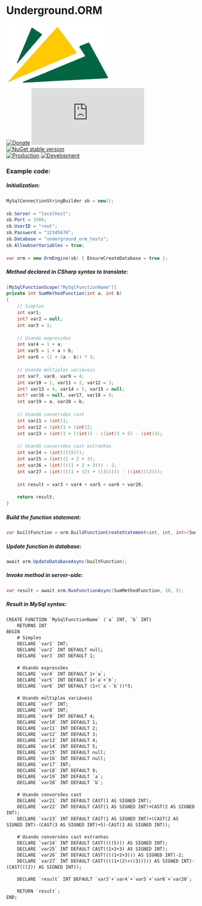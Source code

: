 # Underground.ORM

![logo](doc/logo.png)  
[![Donate](https://img.shields.io/badge/Donate-PayPal-green.svg)](https://www.paypal.com/donate/?hosted_button_id=83F8YMBRNSEQN)
[![GitHub license](https://badgen.net/github/license/Naereen/Strapdown.js)](https://github.com/Underground-NET/Underground.ORM/blob/master/LICENSE)
[![NuGet stable version](https://badgen.net/nuget/v/Underground.ORM)](https://www.nuget.org/packages/Underground.ORM)  
[![Production](https://github.com/Underground-NET/Underground.ORM/actions/workflows/production.yml/badge.svg?branch=master)](https://github.com/Underground-NET/Underground.ORM/actions/workflows/production.yml)
[![Development](https://github.com/Underground-NET/Underground.ORM/actions/workflows/development.yml/badge.svg?branch=develop)](https://github.com/Underground-NET/Underground.ORM/actions/workflows/development.yml)

### Example code:

##### Initialization:
```C#
MySqlConnectionStringBuilder sb = new();

sb.Server = "localhost";
sb.Port = 3306;
sb.UserID = "root";
sb.Password = "12345678";
sb.Database = "underground_orm_tests";
sb.AllowUserVariables = true;

var orm = new OrmEngine(sb) { EnsureCreateDatabase = true };
```

##### Method declared in CSharp syntax to translate:
```c#
[MySqlFunctionScope("MySqlFunctionName")]
private int SumMethodFunction(int a, int b)
{
    // Simples
    int var1;
    int? var2 = null;
    int var3 = 1;

    // Usando expressões
    int var4 = 1 + a;
    int var5 = 1 + a + b;
    int var6 = (1 + (a - b)) * 3;

    // Usando múltiplas variáveis
    int var7, var8, var9 = 4;
    int var10 = 1, var11 = 2, var12 = 3;
    int? var13 = 4, var14 = 5, var15 = null;
    int? var16 = null, var17, var18 = 9;
    int var19 = a, var20 = b;

    // Usando conversões cast
    int var21 = (int)1;
    int var22 = (int)1 + (int)2;
    int var23 = (int)1 + ((int)2 - ((int)3 + 5) - (int)3);

    // Usando conversões cast estranhas
    int var24 = (int)(((5)));
    int var25 = (int)(1 + 2 + 3);
    int var26 = (int)(((1 + 2 + 3))) - 2;
    int var27 = (int)(((1 + (2) + ((3))))) - ((int)((2)));

    int result = var3 + var4 + var5 + var6 + var20;

    return result;
}
```

##### Build the function statement:
```c#
var builtFunction = orm.BuildFunctionCreateStatement<int, int, int>(SumMethodFunction);
```

##### Update function in database:
```c#
await orm.UpdateDatabaseAsync(builtFunction);
```

##### Invoke method in server-side:
```C#
var result = await orm.RunFunctionAsync(SumMethodFunction, 10, 5);
```

##### Result in MySql syntax:
```mysql
CREATE FUNCTION `MySqlFunctionName` (`a` INT, `b` INT)
    RETURNS INT
BEGIN
    # Simples
    DECLARE `var1` INT;
    DECLARE `var2` INT DEFAULT null;
    DECLARE `var3` INT DEFAULT 1;
    
    # Usando expressões
    DECLARE `var4` INT DEFAULT 1+`a`;
    DECLARE `var5` INT DEFAULT 1+`a`+`b`;
    DECLARE `var6` INT DEFAULT (1+(`a`-`b`))*3;
    
    # Usando múltiplas variáveis
    DECLARE `var7` INT;
    DECLARE `var8` INT;
    DECLARE `var9` INT DEFAULT 4;
    DECLARE `var10` INT DEFAULT 1;
    DECLARE `var11` INT DEFAULT 2;
    DECLARE `var12` INT DEFAULT 3;
    DECLARE `var13` INT DEFAULT 4;
    DECLARE `var14` INT DEFAULT 5;
    DECLARE `var15` INT DEFAULT null;
    DECLARE `var16` INT DEFAULT null;
    DECLARE `var17` INT;
    DECLARE `var18` INT DEFAULT 9;
    DECLARE `var19` INT DEFAULT `a`;
    DECLARE `var20` INT DEFAULT `b`;
    
    # Usando conversões cast
    DECLARE `var21` INT DEFAULT CAST(1 AS SIGNED INT);
    DECLARE `var22` INT DEFAULT CAST(1 AS SIGNED INT)+CAST(2 AS SIGNED INT);
    DECLARE `var23` INT DEFAULT CAST(1 AS SIGNED INT)+(CAST(2 AS SIGNED INT)-(CAST(3 AS SIGNED INT)+5)-CAST(3 AS SIGNED INT));
    
    # Usando conversões cast estranhas
    DECLARE `var24` INT DEFAULT CAST((((5))) AS SIGNED INT);
    DECLARE `var25` INT DEFAULT CAST((1+2+3) AS SIGNED INT);
    DECLARE `var26` INT DEFAULT CAST((((1+2+3))) AS SIGNED INT)-2;
    DECLARE `var27` INT DEFAULT CAST((((1+(2)+((3))))) AS SIGNED INT)-(CAST(((2)) AS SIGNED INT));
    
    DECLARE `result` INT DEFAULT `var3`+`var4`+`var5`+`var6`+`var20`;
    
    RETURN `result`;
END;
```



